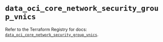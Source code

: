 # `data_oci_core_network_security_group_vnics`

Refer to the Terraform Registry for docs: [`data_oci_core_network_security_group_vnics`](https://registry.terraform.io/providers/oracle/oci/7.19.0/docs/data-sources/core_network_security_group_vnics).
